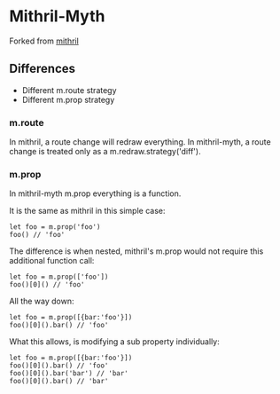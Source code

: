 # Mithril-Myth

Forked from [mithril](http://lhorie.github.io/mithril)

## Differences

- Different m.route strategy
- Different m.prop strategy

### m.route

In mithril, a route change will redraw everything.
In mithril-myth, a route change is treated only as a m.redraw.strategy('diff').

### m.prop

In mithril-myth m.prop everything is a function.

It is the same as mithril in this simple case:
```
let foo = m.prop('foo')
foo() // 'foo'
```

The difference is when nested, mithril's m.prop would not require this additional function call:
```
let foo = m.prop(['foo'])
foo()[0]() // 'foo'
```

All the way down:
```
let foo = m.prop([{bar:'foo'}])
foo()[0]().bar() // 'foo'
```

What this allows, is modifying a sub property individually:
```
let foo = m.prop([{bar:'foo'}])
foo()[0]().bar() // 'foo'
foo()[0]().bar('bar') // 'bar'
foo()[0]().bar() // 'bar'
```